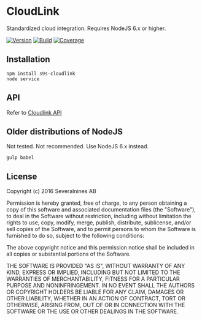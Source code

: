 # CloudLink

Standardized cloud integration. Requires NodeJS 6.x or higher.

  [![Version][npm-image]][npm-url]
  [![Build][travis-image]][travis-url]
  [![Coverage][coveralls-image]][coveralls-url] 

## Installation
```
npm install s9s-cloudlink
node service
```

## API
Refer to [Cloudlink API](https://github.com/simon-s9/s9s-cloudlink-api)

## Older distributions of NodeJS
Not tested. Not recommended. Use NodeJS 6.x instead.
```
gulp babel
```

## License
Copyright (c) 2016 Severalnines AB


Permission is hereby granted, free of charge, to any person obtaining a copy of this software and associated documentation files (the "Software"), to deal in the Software without restriction, including without limitation the rights to use, copy, modify, merge, publish, distribute, sublicense, and/or sell copies of the Software, and to permit persons to whom the Software is furnished to do so, subject to the following conditions:

The above copyright notice and this permission notice shall be included in all copies or substantial portions of the Software.

THE SOFTWARE IS PROVIDED "AS IS", WITHOUT WARRANTY OF ANY KIND, EXPRESS OR IMPLIED, INCLUDING BUT NOT LIMITED TO THE WARRANTIES OF MERCHANTABILITY, FITNESS FOR A PARTICULAR PURPOSE AND NONINFRINGEMENT. IN NO EVENT SHALL THE AUTHORS OR COPYRIGHT HOLDERS BE LIABLE FOR ANY CLAIM, DAMAGES OR OTHER LIABILITY, WHETHER IN AN ACTION OF CONTRACT, TORT OR OTHERWISE, ARISING FROM, OUT OF OR IN CONNECTION WITH THE SOFTWARE OR THE USE OR OTHER DEALINGS IN THE SOFTWARE.

[npm-image]: https://img.shields.io/npm/v/s9s-cloudlink.svg?label=version
[npm-url]: https://npmjs.org/package/s9s-cloudlink
[travis-image]: https://travis-ci.org/simon-s9/s9s-cloudlink.svg?branch=master
[travis-url]: https://travis-ci.org/simon-s9/s9s-cloudlink
[coveralls-image]: https://coveralls.io/repos/github/simon-s9/s9s-cloudlink/badge.svg?branch=master
[coveralls-url]: https://coveralls.io/github/simon-s9/s9s-cloudlink?branch=master
[api-url]: https://github.com/simon-s9/s9s-cloudlink-api